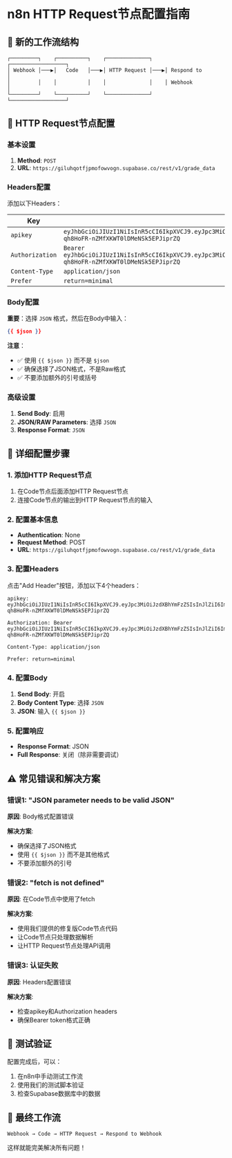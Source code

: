 # n8n HTTP Request节点配置指南

## 🎯 新的工作流结构

```
┌─────────┐    ┌──────────┐    ┌──────────────┐    ┌──────────────────┐
│ Webhook │───▶│   Code   │───▶│ HTTP Request │───▶│ Respond to       │
│         │    │          │    │              │    │ Webhook          │
└─────────┘    └──────────┘    └──────────────┘    └──────────────────┘
```

## 🔧 HTTP Request节点配置

### 基本设置

1. **Method**: `POST`
2. **URL**: `https://giluhqotfjpmofowvogn.supabase.co/rest/v1/grade_data`

### Headers配置

添加以下Headers：

| Key | Value |
|-----|-------|
| `apikey` | `eyJhbGciOiJIUzI1NiIsInR5cCI6IkpXVCJ9.eyJpc3MiOiJzdXBhYmFzZSIsInJlZiI6ImdpbHVocW90ZmpwbW9mb3d2b2duIiwicm9sZSI6ImFub24iLCJpYXQiOjE3NDUzMDIwMDQsImV4cCI6MjA2MDg3ODAwNH0.NkVIqDlRM-qh8HoFR-nZMfXKWT0lDMeNSk5EPJiprZQ` |
| `Authorization` | `Bearer eyJhbGciOiJIUzI1NiIsInR5cCI6IkpXVCJ9.eyJpc3MiOiJzdXBhYmFzZSIsInJlZiI6ImdpbHVocW90ZmpwbW9mb3d2b2duIiwicm9sZSI6ImFub24iLCJpYXQiOjE3NDUzMDIwMDQsImV4cCI6MjA2MDg3ODAwNH0.NkVIqDlRM-qh8HoFR-nZMfXKWT0lDMeNSk5EPJiprZQ` |
| `Content-Type` | `application/json` |
| `Prefer` | `return=minimal` |

### Body配置

**重要**：选择 `JSON` 格式，然后在Body中输入：

```json
{{ $json }}
```

**注意**：
- ✅ 使用 `{{ $json }}` 而不是 `$json`
- ✅ 确保选择了JSON格式，不是Raw格式
- ✅ 不要添加额外的引号或括号

### 高级设置

1. **Send Body**: 启用
2. **JSON/RAW Parameters**: 选择 `JSON`
3. **Response Format**: `JSON`

## 🔧 详细配置步骤

### 1. 添加HTTP Request节点

1. 在Code节点后面添加HTTP Request节点
2. 连接Code节点的输出到HTTP Request节点的输入

### 2. 配置基本信息

- **Authentication**: None
- **Request Method**: POST
- **URL**: `https://giluhqotfjpmofowvogn.supabase.co/rest/v1/grade_data`

### 3. 配置Headers

点击"Add Header"按钮，添加以下4个headers：

```
apikey: eyJhbGciOiJIUzI1NiIsInR5cCI6IkpXVCJ9.eyJpc3MiOiJzdXBhYmFzZSIsInJlZiI6ImdpbHVocW90ZmpwbW9mb3d2b2duIiwicm9sZSI6ImFub24iLCJpYXQiOjE3NDUzMDIwMDQsImV4cCI6MjA2MDg3ODAwNH0.NkVIqDlRM-qh8HoFR-nZMfXKWT0lDMeNSk5EPJiprZQ

Authorization: Bearer eyJhbGciOiJIUzI1NiIsInR5cCI6IkpXVCJ9.eyJpc3MiOiJzdXBhYmFzZSIsInJlZiI6ImdpbHVocW90ZmpwbW9mb3d2b2duIiwicm9sZSI6ImFub24iLCJpYXQiOjE3NDUzMDIwMDQsImV4cCI6MjA2MDg3ODAwNH0.NkVIqDlRM-qh8HoFR-nZMfXKWT0lDMeNSk5EPJiprZQ

Content-Type: application/json

Prefer: return=minimal
```

### 4. 配置Body

1. **Send Body**: 开启
2. **Body Content Type**: 选择 `JSON`
3. **JSON**: 输入 `{{ $json }}`

### 5. 配置响应

- **Response Format**: JSON
- **Full Response**: 关闭（除非需要调试）

## ⚠️ 常见错误和解决方案

### 错误1: "JSON parameter needs to be valid JSON"

**原因**: Body格式配置错误

**解决方案**:
- 确保选择了JSON格式
- 使用 `{{ $json }}` 而不是其他格式
- 不要添加额外的引号

### 错误2: "fetch is not defined"

**原因**: 在Code节点中使用了fetch

**解决方案**:
- 使用我们提供的修复版Code节点代码
- 让Code节点只处理数据解析
- 让HTTP Request节点处理API调用

### 错误3: 认证失败

**原因**: Headers配置错误

**解决方案**:
- 检查apikey和Authorization headers
- 确保Bearer token格式正确

## 🧪 测试验证

配置完成后，可以：

1. 在n8n中手动测试工作流
2. 使用我们的测试脚本验证
3. 检查Supabase数据库中的数据

## 🎯 最终工作流

```
Webhook → Code → HTTP Request → Respond to Webhook
```

这样就能完美解决所有问题！ 